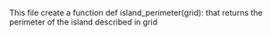 This file create a function def island_perimeter(grid): that returns the perimeter of the island described in grid
